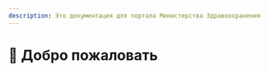 ```yaml
---
description: Это документация для портала Министерства Здравоохранения / Сервер №1
---
```


# 👋 Добро пожаловать

